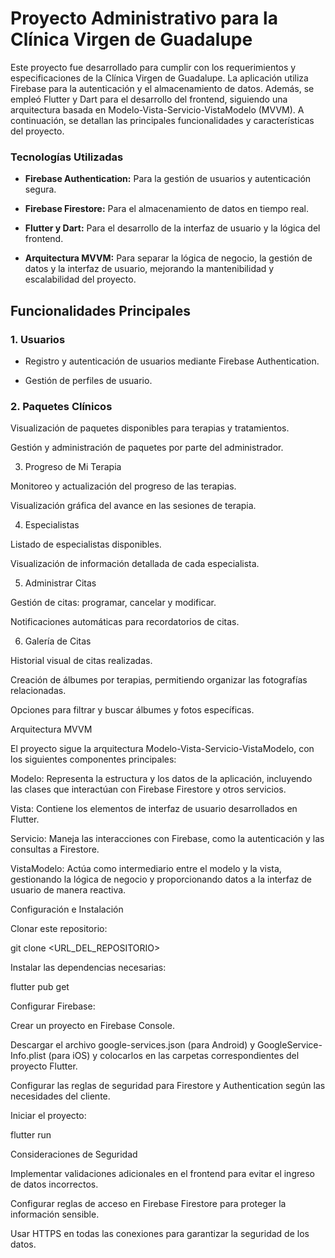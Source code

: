 # Proyecto Administrativo para la Clínica Virgen de Guadalupe
 
Este proyecto fue desarrollado para cumplir con los requerimientos y especificaciones de la Clínica Virgen de Guadalupe. La aplicación utiliza Firebase para la autenticación y el almacenamiento de datos. Además, se empleó Flutter y Dart para el desarrollo del frontend, siguiendo una arquitectura basada en Modelo-Vista-Servicio-VistaModelo (MVVM). A continuación, se detallan las principales funcionalidades y características del proyecto.

### Tecnologías Utilizadas

- **Firebase Authentication:** Para la gestión de usuarios y autenticación segura.

- **Firebase Firestore:** Para el almacenamiento de datos en tiempo real.

- **Flutter y Dart:** Para el desarrollo de la interfaz de usuario y la lógica del frontend.

- **Arquitectura MVVM:** Para separar la lógica de negocio, la gestión de datos y la interfaz de usuario, mejorando la mantenibilidad y escalabilidad del proyecto.

## Funcionalidades Principales

### 1. Usuarios

- Registro y autenticación de usuarios mediante Firebase Authentication.

- Gestión de perfiles de usuario.

### 2. Paquetes Clínicos

Visualización de paquetes disponibles para terapias y tratamientos.

Gestión y administración de paquetes por parte del administrador.

3. Progreso de Mi Terapia

Monitoreo y actualización del progreso de las terapias.

Visualización gráfica del avance en las sesiones de terapia.

4. Especialistas

Listado de especialistas disponibles.

Visualización de información detallada de cada especialista.

5. Administrar Citas

Gestión de citas: programar, cancelar y modificar.

Notificaciones automáticas para recordatorios de citas.

6. Galería de Citas

Historial visual de citas realizadas.

Creación de álbumes por terapias, permitiendo organizar las fotografías relacionadas.

Opciones para filtrar y buscar álbumes y fotos específicas.

Arquitectura MVVM

El proyecto sigue la arquitectura Modelo-Vista-Servicio-VistaModelo, con los siguientes componentes principales:

Modelo: Representa la estructura y los datos de la aplicación, incluyendo las clases que interactúan con Firebase Firestore y otros servicios.

Vista: Contiene los elementos de interfaz de usuario desarrollados en Flutter.

Servicio: Maneja las interacciones con Firebase, como la autenticación y las consultas a Firestore.

VistaModelo: Actúa como intermediario entre el modelo y la vista, gestionando la lógica de negocio y proporcionando datos a la interfaz de usuario de manera reactiva.

Configuración e Instalación

Clonar este repositorio:

git clone <URL_DEL_REPOSITORIO>

Instalar las dependencias necesarias:

flutter pub get

Configurar Firebase:

Crear un proyecto en Firebase Console.

Descargar el archivo google-services.json (para Android) y GoogleService-Info.plist (para iOS) y colocarlos en las carpetas correspondientes del proyecto Flutter.

Configurar las reglas de seguridad para Firestore y Authentication según las necesidades del cliente.

Iniciar el proyecto:

flutter run

Consideraciones de Seguridad

Implementar validaciones adicionales en el frontend para evitar el ingreso de datos incorrectos.

Configurar reglas de acceso en Firebase Firestore para proteger la información sensible.

Usar HTTPS en todas las conexiones para garantizar la seguridad de los datos.
